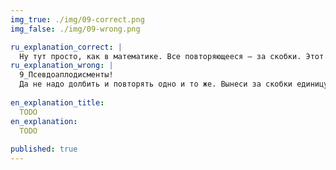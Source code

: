 ```yaml
---
img_true: ./img/09-correct.png
img_false: ./img/09-wrong.png

ru_explanation_correct: |
  Ну тут просто, как в математике. Все повторяющееся — за скобки. Этот прием не всегда очевиден, но [Бирман объяснил че и как](https://bureau.ru/bb/soviet/20160809/).
ru_explanation_wrong: |
  9_Псевдоаплодисменты! 
  Да не надо долбить и повторять одно и то же. Вынеси за скобки единицу измерения,и у нее будет функция трех значений. Вот тебе [объяснение Бирмана](https://bureau.ru/bb/soviet/20160809/), если не веришь   
  
en_explanation_title:
  TODO
en_explanation:
  TODO
  
published: true
---
```


